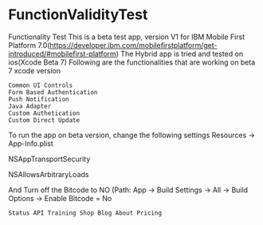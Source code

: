 # FunctionValidityTest
Functionality Test This is a beta test app, version V1 for IBM Mobile First Platform 7.0(https://developer.ibm.com/mobilefirstplatform/get-introduced/#mobilefirst-platform) The Hybrid app is tried and tested on ios(Xcode Beta 7) Following are the functionalities that are working on beta 7 xcode version

    Common UI Controls
    Form Based Authentication
    Push Notification
    Java Adapter
    Custom Authetication
    Custom Direct Update

To run the app on beta version, change the following settings Resources -> App-Info.plist

NSAppTransportSecurity

NSAllowsArbitraryLoads

And Turn off the Bitcode to NO (Path: App -> Build Settings -> All -> Build Options -> Enable Bitcode = No

    Status API Training Shop Blog About Pricing 

